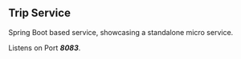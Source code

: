 ## Trip Service
Spring Boot based service, showcasing a standalone micro service.


Listens on Port _**8083**_.
